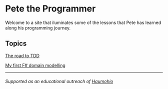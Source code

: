 # Pete the Programmer

Welcome to a site that iluminates some of the lessons that Pete has learned along his programming journey.

## Topics

[The road to TDD](/road-to-tdd/)

[My first F# domain modelling](/fsharp-domain/)



---
###### Supported as an educational outreach of [Haumohio](http://haumohio.com)
